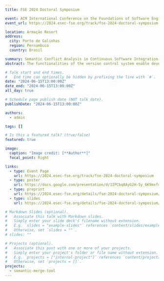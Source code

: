 ```yaml
---
title: FSE 2024 Doctoral Symposium

event: ACM International Conference on the Foundations of Software Engineering (FSE)
event_url: https://2024.esec-fse.org/track/fse-2024-doctoral-symposium

location: Armação Resort
address:
  city: Porto de Galinhas
  region: Pernambuco
  country: Brasil

summary: Semantic Conflict Analysis in Continuous Software Integration with Semantic Merging Tool
abstract: The functionalities of the version control system enable developers to carry out their development tasks autonomously. Additionally, these tools simplify incorporating changes through merge operations and identify text conflicts. Textual conflicts are significant adversities, however, there are other forms of conflicts that can be even more harmful and are not identified by currently available merge tools. Dynamic semantic conflicts refer to situations in which there are no apparent textual conflicts during the merge reports, however, they result in unwanted interference that can cause unexpected behavior of the program during its execution. There are currently a variety of tools available that take different approaches to addressing this challenge. These range from static analyzes to the implementation of automated tests. However, it is observed that the test-centric approach generally results in a higher number of false negatives, while static analyzes tend to have a higher incidence of false positives. Additionally, these tools are limited to identifying interferences that occur within the same method or in subsequent methods, which may not reflect the real complexity of the systems. Furthermore, they were evaluated mainly in open source scenarios, without the direct insertion of human intervention in corporate environments. In this study, we propose improving static analyzes to enable their execution with different entry points, aiming to identify interferences in different areas of a system. Furthermore, we propose the use of a semantic merge tool that integrates the Git merge process, to be implemented on developers’ machines in an industrial-strength context. This will enable the collection of merge reports, allowing an analysis of performance and accuracy using the active participation of the professionals involved as ground truth.

# Talk start and end times.
#   End time can optionally be hidden by prefixing the line with `#`.
date: "2024-06-15T13:00:00Z"
date_end: "2024-06-15T13:00:00Z"
all_day: true

# Schedule page publish date (NOT talk date).
publishDate: "2024-06-15T13:00:00Z"

authors:
  - admin

tags: []

# Is this a featured talk? (true/false)
featured: true

image:
  caption: "Image credit: [**Author**]"
  focal_point: Right

links:
  - type: Event Page
    url: https://2024.esec-fse.org/track/fse-2024-doctoral-symposium
  - type: poster
    url: https://docs.google.com/presentation/d/1IPCbq8AyG2H-5y_6K9mxfqu3n48EeR9d0kKWGxmzsr0/edit?usp=sharing
  - type: preprint
    url: https://2024.esec-fse.org/details/fse-2024-doctoral-symposium/7/Semantic-Conflict-Analysis-in-Continuous-Software-Integration-with-Semantic-Merging-T
  - type: slides
    url: https://2024.esec-fse.org/details/fse-2024-doctoral-symposium/7/Semantic-Conflict-Analysis-in-Continuous-Software-Integration-with-Semantic-Merging-T

# Markdown Slides (optional).
#   Associate this talk with Markdown slides.
#   Simply enter your slide deck's filename without extension.
#   E.g. `slides = "example-slides"` references `content/slides/example-slides.md`.
#   Otherwise, set `slides = ""`.
# slides: ""

# Projects (optional).
#   Associate this post with one or more of your projects.
#   Simply enter your project's folder or file name without extension.
#   E.g. `projects = ["internal-project"]` references `content/project/deep-learning/index.md`.
#   Otherwise, set `projects = []`.
projects:
  - semantic-merge-tool
---
```

